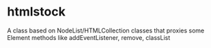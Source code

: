 # htmlstock
A class based on NodeList/HTMLCollection classes that proxies some Element methods like addEventListener, remove, classList 
